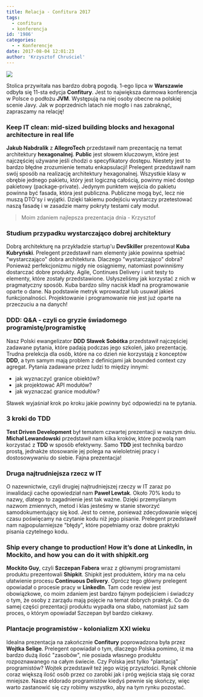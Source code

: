 ```yaml
---
title: Relacja - Confitura 2017
tags:
  - confitura
  - konferencja
id: '1986'
categories:
  - - Konferencje
date: 2017-08-04 12:01:23
author: 'Krzysztof Chruściel'
---
```


[![](http://codecouple.pl/wp-content/uploads/2017/04/relacjaKonferencja.png)](http://codecouple.pl/wp-content/uploads/2017/04/relacjaKonferencja.png)

Stolica przywitała nas bardzo dobrą pogodą. 1-ego lipca w **Warszawie** odbyła się 11-sta edycja **Confitury**. Jest to największa darmowa konferencja w Polsce o podłożu **JVM**. Występują na niej osoby obecne na polskiej scenie Javy. Jak w poprzednich latach nie mogło i nas zabraknąć, zapraszamy na relację!
<!-- more -->
### Keep IT clean: mid-sized building blocks and hexagonal architecture in real life

**Jakub Nabdralik** z **AllegroTech** przedstawił nam prezentację na temat architektury **hexagonalnej**. **Public** jest słowem kluczowym, które jest najczęściej używane jeśli chodzi o specyfikatory dostępu. Niestety jest to bardzo błędne zrozumienie tematu enkapsulacji! Prelegent przedstawił nam swój sposób na realizację architektury hexagonalnej. Wszystkie klasy w obrębie jednego pakietu, który jest logiczną całością, powinny mieć dostęp pakietowy (package-private). Jedynym punktem wejścia do pakietu powinna być fasada, która jest publiczna. Publiczne mogą być, lecz nie muszą DTO'sy i wyjątki. Dzięki takiemu podejściu wystarczy przetestować naszą fasadę i w zasadzie mamy pokryty testami cały moduł.

> Moim zdaniem najlepsza prezentacja dnia - Krzysztof

### Studium przypadku wystarczająco dobrej architektury

Dobrą architekturę na przykładzie startup'u **DevSkiller** prezentował **Kuba Kubryński**. Prelegent przedstawił nam elementy jakie powinna spełniać "wystarczająco" dobra architektura. Dlaczego "wystarczająco" dobra? Ponieważ perfekcjonizmu nigdy nie osiągniemy, natomiast powinniśmy dostarczać dobre produkty. Agile, Continues Delivery i unit testy to elementy, które zostały przedstawione. Usłyszeliśmy jak korzystać z nich w pragmatyczny sposób. Kuba bardzo silny nacisk kładł na programowanie oparte o dane. Na podstawie metryk wprowadzał lub usuwał jakieś funkcjonalności. Projektowanie i programowanie nie jest już oparte na przeczuciu a na danych!

### DDD: Q&A - czyli co gryzie świadomego programistę/programistkę

Nasz Polski ewangelizator **DDD** **Sławek Sobótka** przedstawił najczęściej zadawane pytania, które padają podczas jego szkoleń, jako prezentację. Trudna prelekcja dla osób, które na co dzień nie korzystają z konceptów **DDD**, a tym samym mają problem z definicjami jak bounded context czy agregat. Pytania zadawane przez ludzi to między innymi:

*   jak wyznaczyć granice obiektów?
*   jak projektować API modułów?
*   jak wyznaczać granice modułów?

Sławek wyjaśniał krok po kroku jakie powinny być odpowiedzi na te pytania.

### 3 kroki do TDD

**Test Driven Development** był tematem czwartej prezentacji w naszym dniu. **Michał Lewandowski** przedstawił nam kilka kroków, które pozwolą nam korzystać z **TDD** w sposób efektywny. Samo **TDD** jest techniką bardzo prostą, jednakże stosowanie jej polega na wieloletniej pracy i dostosowywaniu do siebie. Fajna prezentacja!

### Druga najtrudniejsza rzecz w IT

O nazewnictwie, czyli drugiej najtrudniejszej rzeczy w IT zaraz po inwalidacji cache opowiedział nam **Paweł Lewtak**. Około 70% kodu to nazwy, dlatego to zagadnienie jest tak ważne. Dzięki przemyślanym nazwom zmiennych, metod i klas jesteśmy w stanie stworzyć samodokumentujący się kod. Jest to cenne, ponieważ zdecydowanie więcej czasu poświęcamy na czytanie kodu niż jego pisanie. Prelegent przedstawił nam najpopularniejsze "błędy", które popełniamy oraz dobre praktyki pisania czytelnego kodu.

### Ship every change to production! How it’s done at LinkedIn, in Mockito, and how you can do it with shipkit.org

**Mockito Guy**, czyli **Szczepan Fabera** wraz z głównymi programistami produktu prezentowali **Shipkit**. Shipkit jest produktem, który ma na celu ułatwienie procesu **Continuous Delivery**. Oprócz tego główny prelegent opowiadał o procesie pracy w **LinkedIn**. Tam code review jest obowiązkowe, co moim zdaniem jest bardzo fajnym podejściem i świadczy o tym, że osoby z zarządu mają pojęcie na temat dobrych praktyk. Co do samej części prezentacji produktu wypadła ona słabo, natomiast już sam proces, o którym opowiadał Szczepan był bardzo ciekawy.

### Plantacje programistów - kolonializm XXI wieku

Idealna prezentacja na zakończnie **Confitury** poprowadzona była przez **Wojtka Selige**. Prelegent opowiadał o tym, dlaczego Polska pomimo, iż ma bardzo dużą ilość "zasobów", nie posiada własnego produktu rozpoznawanego na całym świecie. Czy Polska jest tylko "plantacją" programistów? Wojtek przedstawił też jego wizję przyszłości. Rynek chłonie coraz większą ilość osób przez co zarobki jak i próg wejścia stają się coraz mniejsze. Nasze eldorado programistów kiedyś pewnie się skończy, więc warto zastanowić się czy robimy wszystko, aby na tym rynku pozostać.